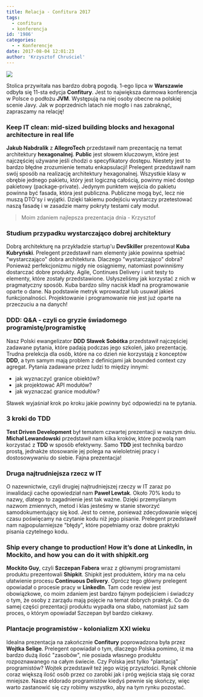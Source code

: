 ```yaml
---
title: Relacja - Confitura 2017
tags:
  - confitura
  - konferencja
id: '1986'
categories:
  - - Konferencje
date: 2017-08-04 12:01:23
author: 'Krzysztof Chruściel'
---
```


[![](http://codecouple.pl/wp-content/uploads/2017/04/relacjaKonferencja.png)](http://codecouple.pl/wp-content/uploads/2017/04/relacjaKonferencja.png)

Stolica przywitała nas bardzo dobrą pogodą. 1-ego lipca w **Warszawie** odbyła się 11-sta edycja **Confitury**. Jest to największa darmowa konferencja w Polsce o podłożu **JVM**. Występują na niej osoby obecne na polskiej scenie Javy. Jak w poprzednich latach nie mogło i nas zabraknąć, zapraszamy na relację!
<!-- more -->
### Keep IT clean: mid-sized building blocks and hexagonal architecture in real life

**Jakub Nabdralik** z **AllegroTech** przedstawił nam prezentację na temat architektury **hexagonalnej**. **Public** jest słowem kluczowym, które jest najczęściej używane jeśli chodzi o specyfikatory dostępu. Niestety jest to bardzo błędne zrozumienie tematu enkapsulacji! Prelegent przedstawił nam swój sposób na realizację architektury hexagonalnej. Wszystkie klasy w obrębie jednego pakietu, który jest logiczną całością, powinny mieć dostęp pakietowy (package-private). Jedynym punktem wejścia do pakietu powinna być fasada, która jest publiczna. Publiczne mogą być, lecz nie muszą DTO'sy i wyjątki. Dzięki takiemu podejściu wystarczy przetestować naszą fasadę i w zasadzie mamy pokryty testami cały moduł.

> Moim zdaniem najlepsza prezentacja dnia - Krzysztof

### Studium przypadku wystarczająco dobrej architektury

Dobrą architekturę na przykładzie startup'u **DevSkiller** prezentował **Kuba Kubryński**. Prelegent przedstawił nam elementy jakie powinna spełniać "wystarczająco" dobra architektura. Dlaczego "wystarczająco" dobra? Ponieważ perfekcjonizmu nigdy nie osiągniemy, natomiast powinniśmy dostarczać dobre produkty. Agile, Continues Delivery i unit testy to elementy, które zostały przedstawione. Usłyszeliśmy jak korzystać z nich w pragmatyczny sposób. Kuba bardzo silny nacisk kładł na programowanie oparte o dane. Na podstawie metryk wprowadzał lub usuwał jakieś funkcjonalności. Projektowanie i programowanie nie jest już oparte na przeczuciu a na danych!

### DDD: Q&A - czyli co gryzie świadomego programistę/programistkę

Nasz Polski ewangelizator **DDD** **Sławek Sobótka** przedstawił najczęściej zadawane pytania, które padają podczas jego szkoleń, jako prezentację. Trudna prelekcja dla osób, które na co dzień nie korzystają z konceptów **DDD**, a tym samym mają problem z definicjami jak bounded context czy agregat. Pytania zadawane przez ludzi to między innymi:

*   jak wyznaczyć granice obiektów?
*   jak projektować API modułów?
*   jak wyznaczać granice modułów?

Sławek wyjaśniał krok po kroku jakie powinny być odpowiedzi na te pytania.

### 3 kroki do TDD

**Test Driven Development** był tematem czwartej prezentacji w naszym dniu. **Michał Lewandowski** przedstawił nam kilka kroków, które pozwolą nam korzystać z **TDD** w sposób efektywny. Samo **TDD** jest techniką bardzo prostą, jednakże stosowanie jej polega na wieloletniej pracy i dostosowywaniu do siebie. Fajna prezentacja!

### Druga najtrudniejsza rzecz w IT

O nazewnictwie, czyli drugiej najtrudniejszej rzeczy w IT zaraz po inwalidacji cache opowiedział nam **Paweł Lewtak**. Około 70% kodu to nazwy, dlatego to zagadnienie jest tak ważne. Dzięki przemyślanym nazwom zmiennych, metod i klas jesteśmy w stanie stworzyć samodokumentujący się kod. Jest to cenne, ponieważ zdecydowanie więcej czasu poświęcamy na czytanie kodu niż jego pisanie. Prelegent przedstawił nam najpopularniejsze "błędy", które popełniamy oraz dobre praktyki pisania czytelnego kodu.

### Ship every change to production! How it’s done at LinkedIn, in Mockito, and how you can do it with shipkit.org

**Mockito Guy**, czyli **Szczepan Fabera** wraz z głównymi programistami produktu prezentowali **Shipkit**. Shipkit jest produktem, który ma na celu ułatwienie procesu **Continuous Delivery**. Oprócz tego główny prelegent opowiadał o procesie pracy w **LinkedIn**. Tam code review jest obowiązkowe, co moim zdaniem jest bardzo fajnym podejściem i świadczy o tym, że osoby z zarządu mają pojęcie na temat dobrych praktyk. Co do samej części prezentacji produktu wypadła ona słabo, natomiast już sam proces, o którym opowiadał Szczepan był bardzo ciekawy.

### Plantacje programistów - kolonializm XXI wieku

Idealna prezentacja na zakończnie **Confitury** poprowadzona była przez **Wojtka Selige**. Prelegent opowiadał o tym, dlaczego Polska pomimo, iż ma bardzo dużą ilość "zasobów", nie posiada własnego produktu rozpoznawanego na całym świecie. Czy Polska jest tylko "plantacją" programistów? Wojtek przedstawił też jego wizję przyszłości. Rynek chłonie coraz większą ilość osób przez co zarobki jak i próg wejścia stają się coraz mniejsze. Nasze eldorado programistów kiedyś pewnie się skończy, więc warto zastanowić się czy robimy wszystko, aby na tym rynku pozostać.